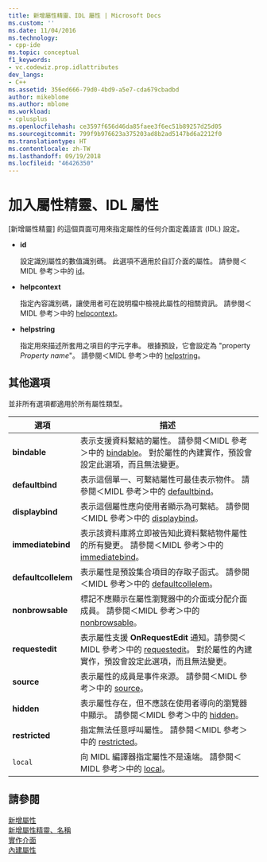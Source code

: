 ```yaml
---
title: 新增屬性精靈、IDL 屬性 | Microsoft Docs
ms.custom: ''
ms.date: 11/04/2016
ms.technology:
- cpp-ide
ms.topic: conceptual
f1_keywords:
- vc.codewiz.prop.idlattributes
dev_langs:
- C++
ms.assetid: 356ed666-79d0-4bd9-a5e7-cda679cbadbd
author: mikeblome
ms.author: mblome
ms.workload:
- cplusplus
ms.openlocfilehash: ce3597f656d46da85faee3f6ec51b89257d25d05
ms.sourcegitcommit: 799f9b976623a375203ad8b2ad5147bd6a2212f0
ms.translationtype: HT
ms.contentlocale: zh-TW
ms.lasthandoff: 09/19/2018
ms.locfileid: "46426350"
---
```

# <a name="idl-attributes-add-property-wizard"></a>加入屬性精靈、IDL 屬性

[新增屬性精靈] 的這個頁面可用來指定屬性的任何介面定義語言 (IDL) 設定。

- **id**

   設定識別屬性的數值識別碼。 此選項不適用於自訂介面的屬性。 請參閱＜MIDL 參考＞中的 [id](/windows/desktop/Midl/id)。

- **helpcontext**

   指定內容識別碼，讓使用者可在說明檔中檢視此屬性的相關資訊。 請參閱＜MIDL 參考＞中的 [helpcontext](/windows/desktop/Midl/helpcontext)。

- **helpstring**

   指定用來描述所套用之項目的字元字串。 根據預設，它會設定為 "property *Property name*"。 請參閱＜MIDL 參考＞中的 [helpstring](/windows/desktop/Midl/helpstring)。

## <a name="other-options"></a>其他選項

並非所有選項都適用於所有屬性類型。

|選項|描述|
|------------|-----------------|
|**bindable**|表示支援資料繫結的屬性。 請參閱＜MIDL 參考＞中的 [bindable](/windows/desktop/Midl/bindable)。 對於屬性的內建實作，預設會設定此選項，而且無法變更。|
|**defaultbind**|表示這個單一、可繫結屬性可最佳表示物件。 請參閱＜MIDL 參考＞中的 [defaultbind](/windows/desktop/Midl/defaultbind)。|
|**displaybind**|表示這個屬性應向使用者顯示為可繫結。 請參閱＜MIDL 參考＞中的 [displaybind](/windows/desktop/Midl/displaybind)。|
|**immediatebind**|表示該資料庫將立即被告知此資料繫結物件屬性的所有變更。 請參閱＜MIDL 參考＞中的 [immediatebind](/windows/desktop/Midl/immediatebind)。|
|**defaultcollelem**|表示屬性是預設集合項目的存取子函式。 請參閱＜MIDL 參考＞中的 [defaultcollelem](/windows/desktop/Midl/defaultcollelem)。|
|**nonbrowsable**|標記不應顯示在屬性瀏覽器中的介面或分配介面成員。 請參閱＜MIDL 參考＞中的 [nonbrowsable](/windows/desktop/Midl/nonbrowsable)。|
|**requestedit**|表示屬性支援 **OnRequestEdit** 通知。請參閱＜MIDL 參考＞中的 [requestedit](/windows/desktop/Midl/requestedit)。 對於屬性的內建實作，預設會設定此選項，而且無法變更。|
|**source**|表示屬性的成員是事件來源。 請參閱＜MIDL 參考＞中的 [source](/windows/desktop/Midl/source)。|
|**hidden**|表示屬性存在，但不應該在使用者導向的瀏覽器中顯示。 請參閱＜MIDL 參考＞中的 [hidden](/windows/desktop/Midl/hidden)。|
|**restricted**|指定無法任意呼叫屬性。 請參閱＜MIDL 參考＞中的 [restricted](/windows/desktop/Midl/restricted)。|
|`local`|向 MIDL 編譯器指定屬性不是遠端。 請參閱＜MIDL 參考＞中的 [local](/windows/desktop/Midl/local)。|

## <a name="see-also"></a>請參閱

[新增屬性](../ide/adding-a-property-visual-cpp.md)<br>
[新增屬性精靈、名稱](../ide/names-add-property-wizard.md)<br>
[實作介面](../ide/implementing-an-interface-visual-cpp.md)<br>
[內建屬性](../ide/stock-properties.md)